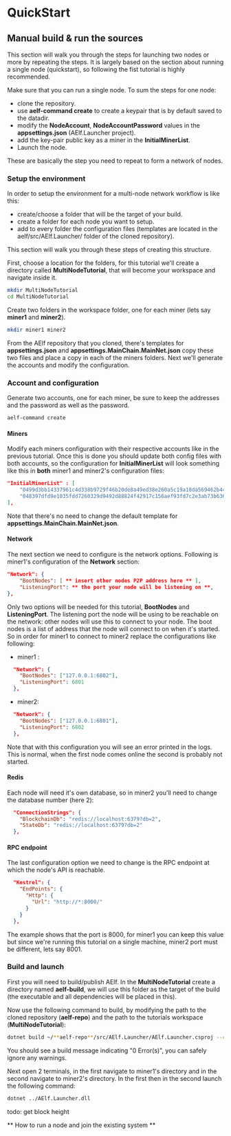 # QuickStart

## Manual build & run the sources

This section will walk you through the steps for launching two nodes or more by repeating the steps. It is largely based on the section 
about running a single node (quickstart), so following the fist tutorial is highly recommended.

Make sure that you can run a single node. To sum the steps for one node:
- clone the repository.
- use **aelf-command create** to create a keypair that is by default saved to the datadir.
- modify the **NodeAccount**, **NodeAccountPassword** values in the **appsettings.json** (AElf.Launcher project).
- add the key-pair public key as a miner in the **InitialMinerList**.
- Launch the node.

These are basically the step you need to repeat to form a network of nodes.

### Setup the environment

In order to setup the environment for a multi-node network workflow is like this:
- create/choose a folder that will be the target of your build.
- create a folder for each node you want to setup.
- add to every folder the configuration files (templates are located in the aelf/src/AElf.Launcher/ folder of the cloned repository).

This section will walk you through these steps of creating this structure.

First, choose a location for the folders, for this tutorial we'll create a directory called **MultiNodeTutorial**, that will become your workspace and navigate inside it.

```bash
mkdir MultiNodeTutorial
cd MultiNodeTutorial
```

Create two folders in the workspace folder, one for each miner (lets say **miner1** and **miner2**). 

```bash
mkdir miner1 miner2
```

From the AElf repository that you cloned, there's templates for **appsettings.json** and **appsettings.MainChain.MainNet.json** copy these two files and place a copy in each of the miners folders. Next we'll generate the accounts and modify the configuration.

### Account and configuration

Generate two accounts, one for each miner, be sure to keep the addresses and the password as well as the password.

```bash
aelf-command create
```

#### Miners

Modify each miners configuration with their respective accounts like in the previous tutorial. Once this is done you should update both config files with both accounts, so the configuration for **InitialMinerList** will look something like this in **both** miner1 and miner2's configuration files:

```json
"InitialMinerList" : [
    "0499d3bb14337961c4d338b9729f46b20de8a49ed38e260a5c19a18da569462b44b820e206df8e848185dac6c139f05392c268effe915c147cde422e69514cc927",
    "048397dfd9e1035fdd7260329d9492d88824f42917c156aef93fd7c2e3ab73b636f482b8ceb5cb435c556bfa067445a86e6f5c3b44ae6853c7f3dd7052609ed40b"
],
```

Note that there's no need to change the default template for **appsettings.MainChain.MainNet.json**.

#### Network

The next section we need to configure is the network options. Following is miner1's configuration of the **Network** section:

```json
"Network": {
    "BootNodes": [ ** insert other nodes P2P address here ** ],
    "ListeningPort": ** the port your node will be listening on **,
},
```

Only two options will be needed for this tutorial, **BootNodes** and **ListeningPort**. The listening port the node will be using to be reachable on the network: other nodes will use this to connect to your node. The boot nodes is a list of address that the node will connect to on when it's started. So in order for miner1 to connect to miner2 replace the configurations like following:

- miner1 :
```json
  "Network": {
    "BootNodes": ["127.0.0.1:6802"],
    "ListeningPort": 6801
  },
```

- miner2:
```json
  "Network": {
    "BootNodes": ["127.0.0.1:6801"],
    "ListeningPort": 6802
  },
```

Note that with this configuration you will see an error printed in the logs. This is normal, when the first node comes online the second is probably not started.

#### Redis

Each node will need it's own database, so in miner2 you'll need to change the database number (here 2):

```json
  "ConnectionStrings": {
    "BlockchainDb": "redis://localhost:6379?db=2",
    "StateDb": "redis://localhost:6379?db=2"
  },
```

#### RPC endpoint

The last configuration option we need to change is the RPC endpoint at which the node's API is reachable.

```json
  "Kestrel": {
    "EndPoints": {
      "Http": {
        "Url": "http://*:8000/"
      }
    }
  },
  ```

The example shows that the port is 8000, for miner1 you can keep this value but since we're running this tutorial on a single machine, miner2 port must be different, lets say 8001.

### Build and launch

First you will need to build/publish AElf. In the **MultiNodeTutorial** create a directory named **aelf-build**, we will use this folder as the target of the build (the executable and all dependencies will be placed in this).

Now use the following command to build, by modifying the path to the cloned repository (**aelf-repo**) and the path to the tutorials workspace (**MultiNodeTutorial**):

```bash
dotnet build ~/**aelf-repo**/src/AElf.Launcher/AElf.Launcher.csproj --configuration Debug -o ~/**MultiNodeTutorial**/aelf-build/
```

You should see a build message indicating "0 Error(s)", you can safely ignore any warnings.

Next open 2 terminals, in the first navigate to miner1's directory and in the second navigate to miner2's directory. In the first then in the second launch the following command:

```bash
dotnet ../AElf.Launcher.dll
```

todo: get block height

** How to run a node and join the existing system **


